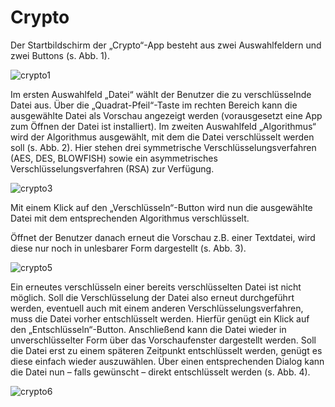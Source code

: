 # Crypto

Der Startbildschirm der „Crypto“-App besteht aus zwei Auswahlfeldern und zwei Buttons (s. Abb. 1).

![crypto1](https://cloud.githubusercontent.com/assets/17553693/23584566/cc9bd112-01b0-11e7-89aa-b3f4943b2edb.png)

Im ersten Auswahlfeld „Datei“ wählt der Benutzer die zu verschlüsselnde Datei aus. Über die „Quadrat-Pfeil“-Taste im rechten Bereich kann die ausgewählte Datei als Vorschau angezeigt werden (vorausgesetzt eine App zum Öffnen der Datei ist installiert). Im zweiten Auswahlfeld „Algorithmus“ wird der Algorithmus ausgewählt, mit dem die Datei verschlüsselt werden soll (s. Abb. 2). Hier stehen drei symmetrische Verschlüsselungsverfahren (AES, DES, BLOWFISH) sowie ein asymmetrisches Verschlüsselungsverfahren (RSA) zur Verfügung.

![crypto3](https://cloud.githubusercontent.com/assets/17553693/23584567/cc9dca94-01b0-11e7-8b7a-019d8501cbce.png)

Mit einem Klick auf den „Verschlüsseln“-Button wird nun die ausgewählte Datei mit dem entsprechenden Algorithmus verschlüsselt. 

Öffnet der Benutzer danach erneut die Vorschau z.B. einer Textdatei, wird diese nur noch in unlesbarer Form dargestellt (s. Abb. 3).

![crypto5](https://cloud.githubusercontent.com/assets/17553693/23584563/cc95f6ac-01b0-11e7-83fd-c805752a8f5f.png)

Ein erneutes verschlüsseln einer bereits verschlüsselten Datei ist nicht möglich.
Soll die Verschlüsselung der Datei also erneut durchgeführt werden, eventuell auch mit einem anderen Verschlüsselungsverfahren, muss die Datei vorher entschlüsselt werden. Hierfür genügt ein Klick auf den „Entschlüsseln“-Button. Anschließend kann die Datei wieder in unverschlüsselter Form über das Vorschaufenster dargestellt werden.
Soll die Datei erst zu einem späteren Zeitpunkt entschlüsselt werden, genügt es diese einfach wieder auszuwählen. Über einen entsprechenden Dialog kann die Datei nun – falls gewünscht – direkt entschlüsselt werden (s. Abb. 4).

![crypto6](https://cloud.githubusercontent.com/assets/17553693/23584564/cc961024-01b0-11e7-96e9-0b07a7859db0.png)
